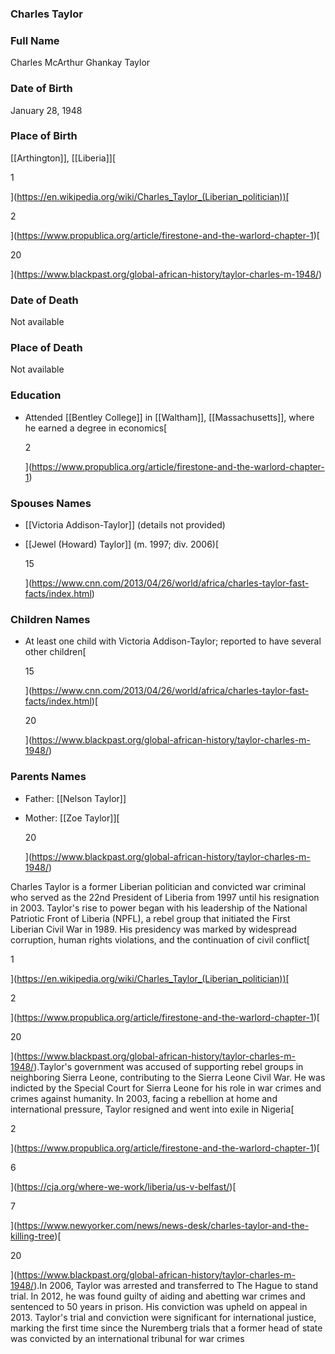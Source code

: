 ### Charles Taylor

### Full Name

Charles McArthur Ghankay Taylor

### Date of Birth

January 28, 1948

### Place of Birth

[[Arthington]], [[Liberia]][

1



](https://en.wikipedia.org/wiki/Charles_Taylor_(Liberian_politician))[

2



](https://www.propublica.org/article/firestone-and-the-warlord-chapter-1)[

20



](https://www.blackpast.org/global-african-history/taylor-charles-m-1948/)

### Date of Death

Not available

### Place of Death

Not available

### Education

- Attended [[Bentley College]] in [[Waltham]], [[Massachusetts]], where he earned a degree in economics[
    
    2
    
    
    
    ](https://www.propublica.org/article/firestone-and-the-warlord-chapter-1)

### Spouses Names

- [[Victoria Addison-Taylor]] (details not provided)
- [[Jewel (Howard) Taylor]] (m. 1997; div. 2006)[
    
    15
    
    
    
    ](https://www.cnn.com/2013/04/26/world/africa/charles-taylor-fast-facts/index.html)

### Children Names

- At least one child with Victoria Addison-Taylor; reported to have several other children[
    
    15
    
    
    
    ](https://www.cnn.com/2013/04/26/world/africa/charles-taylor-fast-facts/index.html)[
    
    20
    
    
    
    ](https://www.blackpast.org/global-african-history/taylor-charles-m-1948/)

### Parents Names

- Father: [[Nelson Taylor]]
- Mother: [[Zoe Taylor]][
    
    20
    
    
    
    ](https://www.blackpast.org/global-african-history/taylor-charles-m-1948/)

Charles Taylor is a former Liberian politician and convicted war criminal who served as the 22nd President of Liberia from 1997 until his resignation in 2003. Taylor's rise to power began with his leadership of the National Patriotic Front of Liberia (NPFL), a rebel group that initiated the First Liberian Civil War in 1989. His presidency was marked by widespread corruption, human rights violations, and the continuation of civil conflict[

1



](https://en.wikipedia.org/wiki/Charles_Taylor_(Liberian_politician))[

2



](https://www.propublica.org/article/firestone-and-the-warlord-chapter-1)[

20



](https://www.blackpast.org/global-african-history/taylor-charles-m-1948/).Taylor's government was accused of supporting rebel groups in neighboring Sierra Leone, contributing to the Sierra Leone Civil War. He was indicted by the Special Court for Sierra Leone for his role in war crimes and crimes against humanity. In 2003, facing a rebellion at home and international pressure, Taylor resigned and went into exile in Nigeria[

2



](https://www.propublica.org/article/firestone-and-the-warlord-chapter-1)[

6



](https://cja.org/where-we-work/liberia/us-v-belfast/)[

7



](https://www.newyorker.com/news/news-desk/charles-taylor-and-the-killing-tree)[

20



](https://www.blackpast.org/global-african-history/taylor-charles-m-1948/).In 2006, Taylor was arrested and transferred to The Hague to stand trial. In 2012, he was found guilty of aiding and abetting war crimes and sentenced to 50 years in prison. His conviction was upheld on appeal in 2013. Taylor's trial and conviction were significant for international justice, marking the first time since the Nuremberg trials that a former head of state was convicted by an international tribunal for war crimes